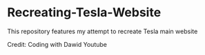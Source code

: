 # Recreating-Tesla-Website
This repository features my attempt to recreate Tesla main website

Credit: Coding with Dawid Youtube
